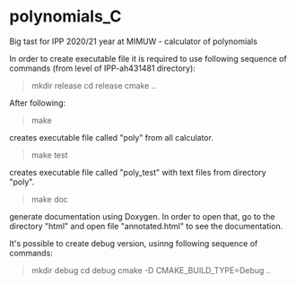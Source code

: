 # polynomials_C
Big tast for IPP 2020/21 year at MIMUW - calculator of polynomials

In order to create executable file it is required to use following sequence of commands (from level of IPP-ah431481 directory):

>mkdir release
>cd release
>cmake ..

After following:

>make

creates executable file called "poly" from all calculator.

>make test

creates executable file called "poly_test" with text files from directory "poly".

>make doc

generate documentation using Doxygen. In order to open that, go to the directory "html" and open file "annotated.html" to see the documentation.

It's possible to create debug version, usinng following sequence of commands:

>mkdir debug
>cd debug
>cmake -D CMAKE_BUILD_TYPE=Debug ..
